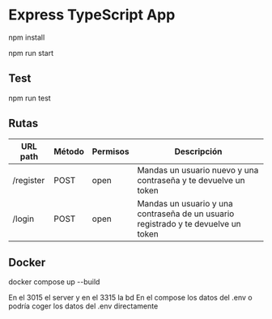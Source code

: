 # Express TypeScript App

npm install

npm run start

## Test

npm run test

## Rutas

| URL path  | Método | Permisos | Descripción                                                                        |
| --------- | ------ | -------- | ---------------------------------------------------------------------------------- |
| /register | POST   | open     | Mandas un usuario nuevo y una contraseña y te devuelve un token                    |
| /login    | POST   | open     | Mandas un usuario y una contraseña de un usuario registrado y te devuelve un token |

## Docker

docker compose up --build

En el 3015 el server y en el 3315 la bd
En el compose los datos del .env o podría coger los datos del .env directamente
